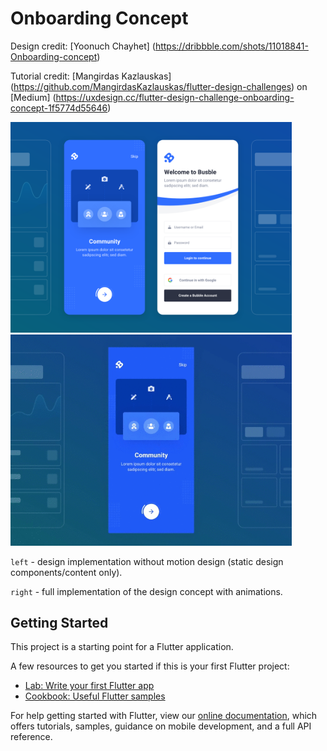 # Onboarding Concept

Design credit: [Yoonuch Chayhet] (https://dribbble.com/shots/11018841-Onboarding-concept)

Tutorial credit: [Mangirdas Kazlauskas] (https://github.com/MangirdasKazlauskas/flutter-design-challenges) on [Medium] (https://uxdesign.cc/flutter-design-challenge-onboarding-concept-1f5774d55646)

<p float="left">
    <img src="resources/onboarding-concept-static.png" alt="Onboarding Concept Static" width="450">
    <img src="resources/onboarding-concept.gif" alt="Onboarding Concept" width="450">
</p>

`left` - design implementation without motion design (static design components/content only).

`right` - full implementation of the design concept with animations.


## Getting Started

This project is a starting point for a Flutter application.

A few resources to get you started if this is your first Flutter project:

- [Lab: Write your first Flutter app](https://flutter.dev/docs/get-started/codelab)
- [Cookbook: Useful Flutter samples](https://flutter.dev/docs/cookbook)

For help getting started with Flutter, view our
[online documentation](https://flutter.dev/docs), which offers tutorials,
samples, guidance on mobile development, and a full API reference.

